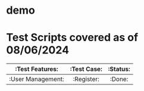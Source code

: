 # demo
# Test Scripts covered as of 08/06/2024

|:Test Features:|:Test Case:|:Status:|
|:-------------:|:---------:|:------:|
|:User Management:|:Register:|:Done:|